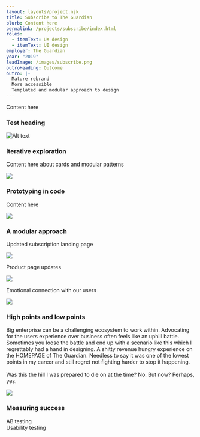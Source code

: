 ```yaml
---
layout: layouts/project.njk
title: Subscribe to The Guardian
blurb: Content here
permalink: /projects/subscribe/index.html
roles:
  - itemText: UX design
  - itemText: UI design
employer: The Guardian
year: "2019"
leadImage: /images/subscribe.png
outroHeading: Outcome
outro: |-
  Mature rebrand
  More accessible
  Templated and modular approach to design
---
```

Content here

### Test heading

![Alt text](/images/wireframes.png "Caption")

### Iterative exploration

Content here about cards and modular patterns

![](/images/exploration.png)

### Prototyping in code

Content here

![](/images/_volumes_seagate_guardian_grid-20demo_index.html-1-.png)

### A modular approach

Updated subscription landing page

![](/images/subs-landing-evoluton-desktop.png)

Product page updates

![](/images/dp-baseline-desktop.png)

Emotional connection with our users

![](/images/windrush.png)

### High points and low points

Big enterprise can be a challenging ecosystem to work within. Advocating for the users experience over business often feels like an uphill battle. Sometimes you loose the battle and end up with a scenario like this which I regrettably had a hand in designing. A shitty revenue hungry experience on the HOMEPAGE of The Guardian. Needless to say it was one of the lowest points in my career and still regret not fighting harder to stop it happening. \
\
Was this the hill I was prepared to die on at the time? No. But now? Perhaps, yes.

![](/images/banner-hell.jpeg)

### Measuring success

AB testing\
Usability testing
